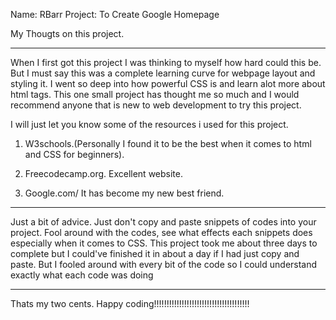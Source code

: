 Name: RBarr
Project: To Create Google Homepage

My Thougts on this project.

**************************************************************************************************************************************

When I first got this project I was thinking to myself how hard could this be. But I must say this was a complete learning curve for webpage layout and styling it. I went so deep into how powerful CSS is and learn alot more about html tags. This one small project has thought me so much and I would recommend anyone that is new to web development to try this project.

I will just let you know some of the resources i used for this project.

1. W3schools.(Personally I found it to be the best when it comes to html and CSS for beginners).

2. Freecodecamp.org. Excellent website.

3. Google.com/ It has become my new best friend.


***************************************************************************************************************************************

Just a bit of advice. Just don't copy and paste snippets of codes into your project. Fool around with the codes, see what effects each snippets does especially when it comes to CSS. This project took me about three days to complete but I could've finished it in about a day if I had just copy and paste. But I fooled around with every bit of the code so I could understand exactly what each code was doing

****************************************************************************************************************************************

Thats my two cents. Happy coding!!!!!!!!!!!!!!!!!!!!!!!!!!!!!!!!!!!!!!